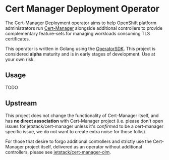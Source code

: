 # Cert Manager Deployment Operator

The Cert-Manager Deployment operator aims to help OpenShift platform
administrators run [Cert-Manager](https://github.com/jetstack/cert-manager)
alongside additional controllers to provide complementary feature-sets for
managing workloads consuming TLS certificates.

This operator is written in Golang using the
[OperatorSDK](https://github.com/operator-framework/operator-sdk).
This project is considered **alpha** maturity and is in early stages of
development. Use at your own risk.

## Usage

TODO

## Upstream

This project does not change the functionality of Cert-Manager itself, and has
**no direct association** with Cert-Manager project
(i.e. please don't open issues for jetstack/cert-manager unless it's *confirmed*
to be a cert-manager specific issue, we do not want to create extra noise for
those folks).

For those that desire to forgo additional controllers and strictly use the
Cert-Manager project itself, delivered as an operator without additional
controllers, please see
[jetstack/cert-manager-olm](https://github.com/jetstack/cert-manager-olm).
